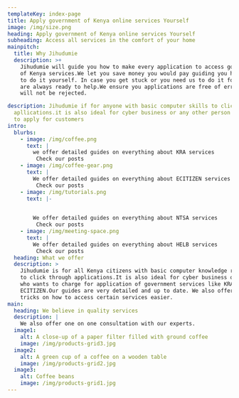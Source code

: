 ```yaml
---
templateKey: index-page
title: Apply government of Kenya online services Yourself
image: /img/size.png
heading: Apply government of Kenya online services Yourself
subheading: Access all services in the comfort of your home
mainpitch:
  title: Why Jihudumie
  description: >+
    Jihudumie will guide you how to make every application to access government
    of Kenya services.We let you save money you would pay guiding you how  best
    to do it yourself. In case you get stuck or you need us to do it for you we
    are always ready to help.We ensure you applications are free of errors and
    will not be rejected. 

description: Jihudumie if for anyone with basic computer skills to click through
  apllications.it is also ideal for cyber business or any other person charging
  to apply for customers
intro:
  blurbs:
    - image: /img/coffee.png
      text: |
        we offer detailed guides on everything about KRA services
         Check our posts
    - image: /img/coffee-gear.png
      text: |
        We offer detailed guides on everything about ECITIZEN services
         Check our posts
    - image: /img/tutorials.png
      text: |-
        

        We offer detailed guides on everything about NTSA services
         Check our posts
    - image: /img/meeting-space.png
      text: |
        We offer detailed guides on everything about HELB services
         Check our posts
  heading: What we offer
  description: >
    Jihudumie is for all Kenya citizens with basic computer knowledge required
    to click through applications.It is also ideal for cyber business or any one
    who wants to charge for application of government services like KRA or
    ECITIZEN.Our guides are very detailed and up to date. We also offer tips and
    tricks on how to access certain services easier.
main:
  heading: We believe in quality services
  description: |
    We also offer one on one consultation with our experts.
  image1:
    alt: A close-up of a paper filter filled with ground coffee
    image: /img/products-grid3.jpg
  image2:
    alt: A green cup of a coffee on a wooden table
    image: /img/products-grid2.jpg
  image3:
    alt: Coffee beans
    image: /img/products-grid1.jpg
---
```


